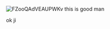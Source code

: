 ![FZooQAdVEAUPWKv](https://user-images.githubusercontent.com/56133988/193408109-70616a7a-1990-42e9-8e1c-5fd56a588ca5.jpg)
this is good man

ok ji
